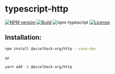 # typescript-http
[![NPM version][npm-image]][npm-url]
[![Build][github-build]][github-build-url]
![npm-typescript]
[![License][github-license]][github-license-url]

## Installation:

```bash
npm install @accelhack-org/http --save-dev
```

or

```bash
yarn add -D @accelhack-org/http
```

[npm-url]: https://www.npmjs.com/package/@accelhack-org/http
[npm-image]: https://img.shields.io/npm/v/@accelhack-org/http
[github-license]: https://img.shields.io/github/license/Accel-Hack/typescript-http
[github-license-url]: https://github.com/Accel-Hack/typescript-http/blob/master/LICENSE
[github-build]: https://github.com/Accel-Hack/typescript-http/actions/workflows/publish.yml/badge.svg
[github-build-url]: https://github.com/Accel-Hack/typescript-http/actions/workflows/publish.yml
[npm-typescript]: https://img.shields.io/npm/types/typescript-http
